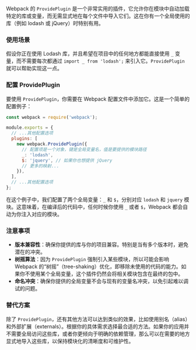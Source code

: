 Webpack 的 `ProvidePlugin` 是一个非常实用的插件，它允许你在模块中自动加载特定的库或变量，而无需显式地在每个文件中导入它们。这在你有一个全局使用的库（例如 lodash 或 jQuery）时特别有用。

### 使用场景

假设你正在使用 Lodash 库，并且希望在项目中的任何地方都能直接使用 `_` 变量，而不需要每次都通过 `import _ from 'lodash';` 来引入它。`ProvidePlugin` 就可以帮助实现这一点。

### 配置 ProvidePlugin

要使用 `ProvidePlugin`，你需要在 Webpack 配置文件中添加它。这是一个简单的配置例子：

```javascript
const webpack = require('webpack');

module.exports = {
  // ...其他配置选项
  plugins: [
    new webpack.ProvidePlugin({
      // 配置项是一个对象，键是全局变量名，值是要提供的模块路径
      _: 'lodash',
      $: 'jquery', // 如果你也想提供 jQuery
      // 更多的映射...
    }),
  ],
  // ...其他配置选项
};
```

在这个例子中，我们配置了两个全局变量：`_` 和 `$`，分别对应 `lodash` 和 `jquery` 模块。这意味着，在编译后的代码中，任何时候你使用 `_` 或者 `$`，Webpack 都会自动为你注入对应的模块。

### 注意事项

- **版本兼容性**：确保你提供的库与你的项目兼容。特别是当有多个版本时，避免潜在的冲突。
- **树摇算法**：因为 `ProvidePlugin` 强制引入某些模块，所以可能会影响 Webpack 的“树摇”（tree-shaking）优化，即移除未使用的代码的能力。如果你不使用某个全局变量，这个插件仍然会将相关模块包含在最终的包中。
- **命名冲突**：确保你提供的全局变量不会与现有的变量名冲突，以免引起难以调试的问题。

### 替代方案

除了 `ProvidePlugin`，还有其他方法可以达到类似的效果，比如使用别名（alias）和外部扩展（externals）。根据你的具体需求选择最合适的方法。如果你的应用并不需要全局访问这些库，或者你更倾向于明确的依赖管理，那么可以在需要的地方显式地导入这些库，以保持模块化的清晰度和可维护性。